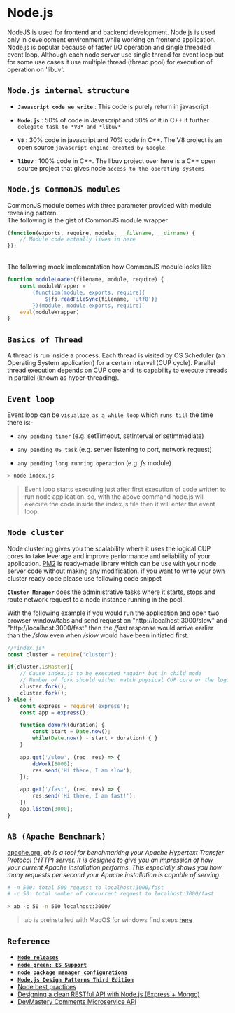 # Node.js

NodeJS is used for frontend and backend development. Node.js is used only in development environment while working on frontend application. Node.js is popular because of faster I/O operation and single threaded event loop. Although each node server use single thread for event loop but for some use cases it use multiple thread (thread pool) for execution of operation on 'libuv'.

## **`Node.js internal structure`**

* **`Javascript code we write`** : This code is purely return in javascript

* **`Node.js`** : 50% of code in Javascript and 50% of it in C++ it further `delegate task to *V8* and *libuv*`

* **`V8`** : 30% code in javascript and 70% code in C++. The V8 project is an open source `javascript engine created by Google`.

* **`libuv`** : 100% code in C++. The libuv project over here is a C++ open source project that gives node `access to the operating systems`

## **`Node.js CommonJS modules`**

CommonJS module comes with three parameter provided with module revealing pattern. 
<br/> The following is the gist of CommonJS module wrapper
```javascript
(function(exports, require, module, __filename, __dirname) {
    // Module code actually lives in here
});
```

<br/>The following mock implementation how CommonJS module looks like

```javascript
function moduleLoader(filename, module, require) {
    const moduleWrapper = `
        (function(module, exports, require){
            ${fs.readFileSync(filename, 'utf8')}
        })(module, module.exports, require)`
    eval(moduleWrapper)
}
```

## **`Basics of Thread`**

A thread is run inside a process. Each thread is visited by OS Scheduler (an Operating System application) for a certain interval (CUP cycle). Parallel thread execution depends on CUP core and its capability to execute threads in parallel (known as hyper-threading). 

## **`Event loop`**

Event loop can be `visualize as a while loop` which `runs till` the time there is:- 

* `any pending timer` (e.g. setTimeout, setInterval or setImmediate)

* `any pending OS task` (e.g. server listening to port, network request)

* `any pending long running operation` (e.g. *fs* module)

```bash
> node index.js
```
> Event loop starts executing just after first execution of code written to run node application. so, with the above command node.js will execute the code inside the index.js file then it will enter the event loop. 

## **`Node cluster`**

Node clustering gives you the scalability where it uses the logical CUP cores to take leverage and improve performance and reliability of your application. [PM2](https://pm2.keymetrics.io/docs/usage/cluster-mode/) is ready-made library which can be use with your node server code without making any modification. if you want to write your own cluster ready code please use following code snippet

**`Cluster Manager`** does the administrative tasks where it starts, stops and route network request to a node instance running in the pool.

With the following example if you would run the application and open two browser window/tabs and send request on "http://localhost:3000/slow" and "http://localhost:3000/fast" then the */fast* response would arrive earlier than the */slow* even when */slow* would have been initiated first. 

```javascript
//*index.js*
const cluster = require('cluster');

if(cluster.isMaster){
    // Cause index.js to be executed *again* but in child mode
    // Number of fork should either match physical CUP core or the logical cores.
    cluster.fork();
    cluster.fork();
} else {
    const express = require('express');
    const app = express();

    function doWork(duration) {
        const start = Date.now();
        while(Date.now() - start < duration) { }
    }

    app.get('/slow', (req, res) => {
        doWork(8000);
        res.send('Hi there, I am slow');
    });

    app.get('/fast', (req, res) => {
        res.send('Hi there, I am fast!');
    })
    app.listen(3000);
}
```

## **`AB (Apache Benchmark)`**
[apache.org:](https://httpd.apache.org/docs/2.4/programs/ab.html) *ab is a tool for benchmarking your Apache Hypertext Transfer Protocol (HTTP) server. It is designed to give you an impression of how your current Apache installation performs. This especially shows you how many requests per second your Apache installation is capable of serving.*

```bash
# -n 500: total 500 request to localhost:3000/fast
# -c 50: total number of concurrent request to localhost:3000/fast

> ab -c 50 -n 500 localhost:3000/
```
> ab is preinstalled with MacOS for windows find steps [here](https://www.cedric-dumont.com/2017/02/01/install-apache-benchmarking-tool-ab-on-windows/) 


## **`Reference`**
* [**`Node releases`**](https://nodejs.org/en/about/releases/)
* [**`node green: ES Support`**](https://node.green/)
* [**`node package manager configurations`**](https://docs.npmjs.com/cli/v7/configuring-npm/package-json)
* [**`Node.js Design Patterns Third Edition`**](https://github.com/PacktPublishing/Node.js-Design-Patterns-Third-Edition)
* [Node best practices](https://github.com/goldbergyoni/nodebestpractices?utm_source=mybridge&utm_medium=blog&utm_campaign=read_more)
* [Designing a clean RESTful API with Node.js (Express + Mongo)](https://github.com/arcdev1/mm_express_api_example)
* [DevMastery Comments Microservice API](https://github.com/dev-mastery/comments-api)